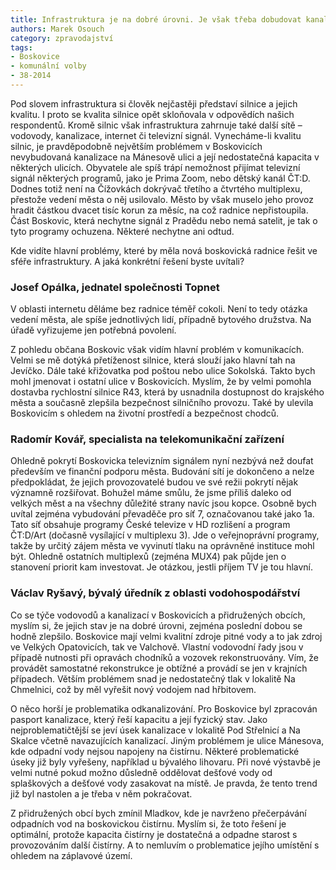 ```yaml
---
title: Infrastruktura je na dobré úrovni. Je však třeba dobudovat kanalizaci a vyřešit televizní signál
authors: Marek Osouch
category: zpravodajství
tags:
- Boskovice
- komunální volby
- 38-2014 
---
```


Pod slovem infrastruktura si člověk nejčastěji představí silnice a jejich kvalitu. I proto se kvalita silnice opět skloňovala v odpovědích našich respondentů. Kromě silnic však infrastruktura zahrnuje také další sítě – vodovody, kanalizace, internet či televizní signál. Vynecháme-li kvalitu silnic, je pravděpodobně největším problémem v Boskovicích nevybudovaná kanalizace na Mánesově ulici a její nedostatečná kapacita v některých ulicích. Obyvatele ale spíš trápí nemožnost přijímat televizní signál některých programů, jako je Prima Zoom, nebo dětský kanál ČT:D. Dodnes totiž není na Čížovkách dokrývač třetího a čtvrtého multiplexu, přestože vedení města o něj usilovalo. Město by však muselo jeho provoz hradit částkou dvacet tisíc korun za měsíc, na což radnice nepřistoupila. Část Boskovic, která nechytne signál z Pradědu nebo nemá satelit, je tak o tyto programy ochuzena. Některé nechytne ani odtud.

Kde vidíte hlavní problémy, které by měla nová boskovická radnice řešit ve sféře infrastruktury. A jaká konkrétní řešení byste uvítali?

### Josef Opálka, jednatel společnosti Topnet

V oblasti internetu děláme bez radnice téměř cokoli. Není to tedy otázka vedení města, ale spíše jednotlivých lidí, případně bytového družstva. Na úřadě vyřizujeme jen potřebná povolení.

Z pohledu občana Boskovic však vidím hlavní problém v komunikacích. Velmi se mě dotýká přetíženost silnice, která slouží jako hlavní tah na Jevíčko. Dále také křižovatka pod poštou nebo ulice Sokolská. Takto bych mohl jmenovat i ostatní ulice v Boskovicích. Myslím, že by velmi pomohla dostavba rychlostní silnice R43, která by usnadnila dostupnost do krajského města a současně zlepšila bezpečnost silničního provozu. Také by ulevila Boskovicím s ohledem na životní prostředí a bezpečnost chodců.

### Radomír Kovář, specialista na telekomunikační zařízení

Ohledně pokrytí Boskovicka televizním signálem nyní nezbývá než doufat především ve finanční podporu města. Budování sítí je dokončeno a nelze předpokládat, že jejich provozovatelé budou ve své režii pokrytí nějak významně rozšiřovat. Bohužel máme smůlu, že jsme příliš daleko od velkých měst a na všechny důležité strany navíc jsou kopce. Osobně bych uvítal zejména vybudování převaděče pro síť 7, označovanou také jako 1a. Tato síť obsahuje programy České televize v HD rozlišení a program ČT:D/Art (dočasně vysílající v multiplexu 3). Jde o veřejnoprávní programy, takže by určitý zájem města ve vyvinutí tlaku na oprávněné instituce mohl být. Ohledně ostatních multiplexů (zejména MUX4) pak půjde jen o stanovení priorit kam investovat. Je otázkou, jestli příjem TV je tou hlavní.

### Václav Ryšavý, bývalý úředník z oblasti vodohospodářství

Co se týče vodovodů a kanalizací v Boskovicích a přidružených obcích, myslím si, že jejich stav je na dobré úrovni, zejména poslední dobou se hodně zlepšilo. Boskovice mají velmi kvalitní zdroje pitné vody a to jak zdroj ve Velkých Opatovicích, tak ve Valchově. Vlastní vodovodní řady jsou v případě nutnosti při opravách chodníků a vozovek rekonstruovány. Vím, že provádět samostatné rekonstrukce je obtížné a provádí se jen v krajních případech. Větším problémem snad je nedostatečný tlak v lokalitě Na Chmelnici, což by měl vyřešit nový vodojem nad hřbitovem. 

O něco horší je problematika odkanalizování. Pro Boskovice byl zpracován pasport kanalizace, který řeší kapacitu a její fyzický stav. Jako nejproblematičtější se jeví úsek kanalizace v lokalitě Pod Střelnicí a Na Skalce včetně navazujících kanalizací. Jiným problémem je ulice Mánesova, kde odpadní vody nejsou napojeny na čistírnu. Některé problematické úseky již byly vyřešeny, například u bývalého lihovaru. Při nové výstavbě je velmi nutné pokud možno důsledně oddělovat dešťové vody od splaškových a dešťové vody zasakovat na místě. Je pravda, že tento trend již byl nastolen a je třeba v něm pokračovat.

Z přidružených obcí bych zmínil Mladkov, kde je navrženo přečerpávání odpadních vod na boskovickou čistírnu. Myslím si, že toto řešení je optimální, protože kapacita čistírny je dostatečná a odpadne starost s provozováním další čistírny. A to nemluvím o problematice jejího umístění s ohledem na záplavové území.
